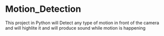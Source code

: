 # Motion_Detection
This project in Python will Detect any type of motion in front of the camera and will highlite it and will produce sound while motion is happening
